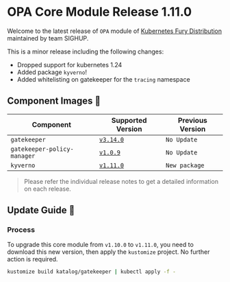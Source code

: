 # OPA Core Module Release 1.11.0

Welcome to the latest release of `OPA` module of [Kubernetes Fury Distribution](https://github.com/sighupio/fury-distribution) maintained by team SIGHUP.

This is a minor release including the following changes:

- Dropped support for kubernetes 1.24
- Added package `kyverno`!
- Added whitelisting on gatekeeper for the `tracing` namespace

## Component Images 🚢

| Component                   | Supported Version                                                                     | Previous Version |
| --------------------------- | ------------------------------------------------------------------------------------- | ---------------- |
| `gatekeeper`                | [`v3.14.0`](https://github.com/open-policy-agent/gatekeeper/releases/tag/v3.14.0)     | `No Update`      |
| `gatekeeper-policy-manager` | [`v1.0.9`](https://github.com/sighupio/gatekeeper-policy-manager/releases/tag/v1.0.9) | `No Update`      |
| `kyverno`                   | [`v1.11.0`](https://github.com/kyverno/kyverno/releases/tag/v1.11.0)                  | `New package`    |

> Please refer the individual release notes to get a detailed information on each release.

## Update Guide 🦮

### Process

To upgrade this core module from `v1.10.0` to `v1.11.0`, you need to download this new version, then apply the `kustomize` project. No further action is required.

```bash
kustomize build katalog/gatekeeper | kubectl apply -f -
```
